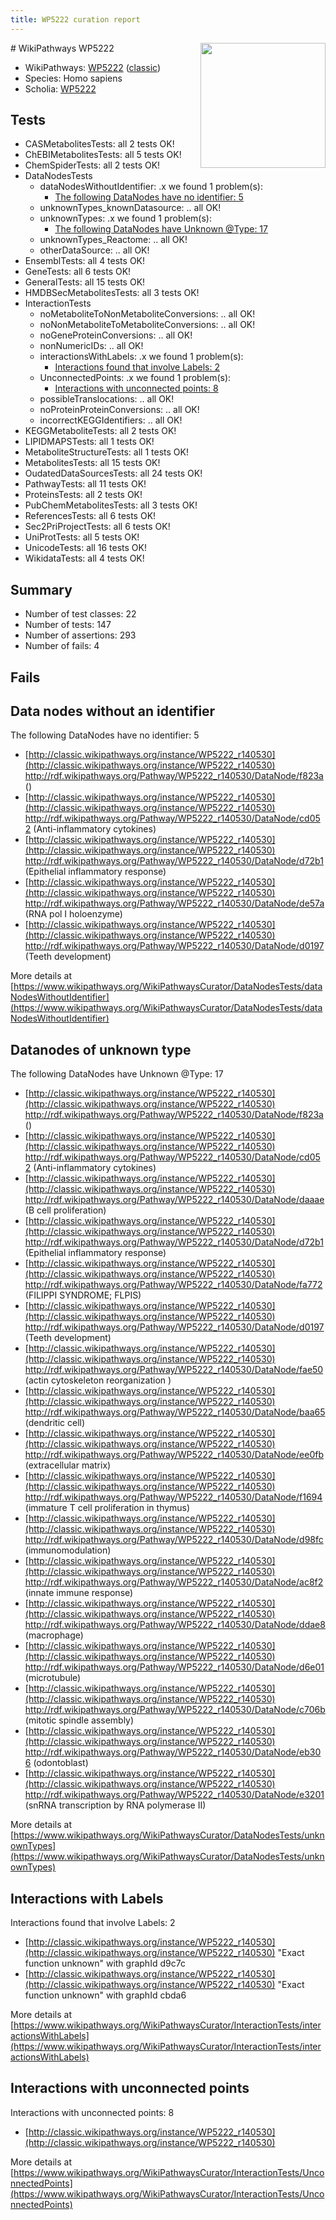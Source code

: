 ```yaml
---
title: WP5222 curation report
---
```


<img style="float: right; width: 200px" src="https://upload.wikimedia.org/wikipedia/commons/thumb/8/83/Wplogo_with_text_500.png/640px-Wplogo_with_text_500.png" />
# WikiPathways WP5222

* WikiPathways: [WP5222](https://wikipathways.org/pathways/WP5222) ([classic](https://classic.wikipathways.org/instance/WP5222))
* Species: Homo sapiens
* Scholia: [WP5222](https://scholia.toolforge.org/wikipathways/WP5222)
## Tests
* CASMetabolitesTests: all 2 tests OK!
* ChEBIMetabolitesTests: all 5 tests OK!
* ChemSpiderTests: all 2 tests OK!
* DataNodesTests
    * dataNodesWithoutIdentifier: .x we found 1 problem(s):
        * [The following DataNodes have no identifier: 5](#d2d32fa4)
    * unknownTypes_knownDatasource: .. all OK!
    * unknownTypes: .x we found 1 problem(s):
        * [The following DataNodes have Unknown @Type: 17](#ef950838)
    * unknownTypes_Reactome: .. all OK!
    * otherDataSource: .. all OK!
* EnsemblTests: all 4 tests OK!
* GeneTests: all 6 tests OK!
* GeneralTests: all 15 tests OK!
* HMDBSecMetabolitesTests: all 3 tests OK!
* InteractionTests
    * noMetaboliteToNonMetaboliteConversions: .. all OK!
    * noNonMetaboliteToMetaboliteConversions: .. all OK!
    * noGeneProteinConversions: .. all OK!
    * nonNumericIDs: .. all OK!
    * interactionsWithLabels: .x we found 1 problem(s):
        * [Interactions found that involve Labels: 2](#630d2679)
    * UnconnectedPoints: .x we found 1 problem(s):
        * [Interactions with unconnected points: 8](#35a61ae0)
    * possibleTranslocations: .. all OK!
    * noProteinProteinConversions: .. all OK!
    * incorrectKEGGIdentifiers: .. all OK!
* KEGGMetaboliteTests: all 2 tests OK!
* LIPIDMAPSTests: all 1 tests OK!
* MetaboliteStructureTests: all 1 tests OK!
* MetabolitesTests: all 15 tests OK!
* OudatedDataSourcesTests: all 24 tests OK!
* PathwayTests: all 11 tests OK!
* ProteinsTests: all 2 tests OK!
* PubChemMetabolitesTests: all 3 tests OK!
* ReferencesTests: all 6 tests OK!
* Sec2PriProjectTests: all 6 tests OK!
* UniProtTests: all 5 tests OK!
* UnicodeTests: all 16 tests OK!
* WikidataTests: all 4 tests OK!


## Summary

* Number of test classes: 22
* Number of tests: 147
* Number of assertions: 293
* Number of fails: 4

## Fails

<a name="d2d32fa4" />

## Data nodes without an identifier

The following DataNodes have no identifier: 5

* [http://classic.wikipathways.org/instance/WP5222_r140530](http://classic.wikipathways.org/instance/WP5222_r140530) http://rdf.wikipathways.org/Pathway/WP5222_r140530/DataNode/f823a ()
* [http://classic.wikipathways.org/instance/WP5222_r140530](http://classic.wikipathways.org/instance/WP5222_r140530) http://rdf.wikipathways.org/Pathway/WP5222_r140530/DataNode/cd052 (Anti-inflammatory
cytokines)
* [http://classic.wikipathways.org/instance/WP5222_r140530](http://classic.wikipathways.org/instance/WP5222_r140530) http://rdf.wikipathways.org/Pathway/WP5222_r140530/DataNode/d72b1 (Epithelial inflammatory response)
* [http://classic.wikipathways.org/instance/WP5222_r140530](http://classic.wikipathways.org/instance/WP5222_r140530) http://rdf.wikipathways.org/Pathway/WP5222_r140530/DataNode/de57a (RNA pol I holoenzyme)
* [http://classic.wikipathways.org/instance/WP5222_r140530](http://classic.wikipathways.org/instance/WP5222_r140530) http://rdf.wikipathways.org/Pathway/WP5222_r140530/DataNode/d0197 (Teeth development)


More details at [https://www.wikipathways.org/WikiPathwaysCurator/DataNodesTests/dataNodesWithoutIdentifier](https://www.wikipathways.org/WikiPathwaysCurator/DataNodesTests/dataNodesWithoutIdentifier)

<a name="ef950838" />

## Datanodes of unknown type

The following DataNodes have Unknown @Type: 17

* [http://classic.wikipathways.org/instance/WP5222_r140530](http://classic.wikipathways.org/instance/WP5222_r140530) http://rdf.wikipathways.org/Pathway/WP5222_r140530/DataNode/f823a ()
* [http://classic.wikipathways.org/instance/WP5222_r140530](http://classic.wikipathways.org/instance/WP5222_r140530) http://rdf.wikipathways.org/Pathway/WP5222_r140530/DataNode/cd052 (Anti-inflammatory
cytokines)
* [http://classic.wikipathways.org/instance/WP5222_r140530](http://classic.wikipathways.org/instance/WP5222_r140530) http://rdf.wikipathways.org/Pathway/WP5222_r140530/DataNode/daaae (B cell proliferation)
* [http://classic.wikipathways.org/instance/WP5222_r140530](http://classic.wikipathways.org/instance/WP5222_r140530) http://rdf.wikipathways.org/Pathway/WP5222_r140530/DataNode/d72b1 (Epithelial inflammatory response)
* [http://classic.wikipathways.org/instance/WP5222_r140530](http://classic.wikipathways.org/instance/WP5222_r140530) http://rdf.wikipathways.org/Pathway/WP5222_r140530/DataNode/fa772 (FILIPPI SYNDROME; FLPIS)
* [http://classic.wikipathways.org/instance/WP5222_r140530](http://classic.wikipathways.org/instance/WP5222_r140530) http://rdf.wikipathways.org/Pathway/WP5222_r140530/DataNode/d0197 (Teeth development)
* [http://classic.wikipathways.org/instance/WP5222_r140530](http://classic.wikipathways.org/instance/WP5222_r140530) http://rdf.wikipathways.org/Pathway/WP5222_r140530/DataNode/fae50 (actin cytoskeleton reorganization )
* [http://classic.wikipathways.org/instance/WP5222_r140530](http://classic.wikipathways.org/instance/WP5222_r140530) http://rdf.wikipathways.org/Pathway/WP5222_r140530/DataNode/baa65 (dendritic cell)
* [http://classic.wikipathways.org/instance/WP5222_r140530](http://classic.wikipathways.org/instance/WP5222_r140530) http://rdf.wikipathways.org/Pathway/WP5222_r140530/DataNode/ee0fb (extracellular matrix)
* [http://classic.wikipathways.org/instance/WP5222_r140530](http://classic.wikipathways.org/instance/WP5222_r140530) http://rdf.wikipathways.org/Pathway/WP5222_r140530/DataNode/f1694 (immature T cell
proliferation in thymus)
* [http://classic.wikipathways.org/instance/WP5222_r140530](http://classic.wikipathways.org/instance/WP5222_r140530) http://rdf.wikipathways.org/Pathway/WP5222_r140530/DataNode/d98fc (immunomodulation)
* [http://classic.wikipathways.org/instance/WP5222_r140530](http://classic.wikipathways.org/instance/WP5222_r140530) http://rdf.wikipathways.org/Pathway/WP5222_r140530/DataNode/ac8f2 (innate immune response)
* [http://classic.wikipathways.org/instance/WP5222_r140530](http://classic.wikipathways.org/instance/WP5222_r140530) http://rdf.wikipathways.org/Pathway/WP5222_r140530/DataNode/ddae8 (macrophage)
* [http://classic.wikipathways.org/instance/WP5222_r140530](http://classic.wikipathways.org/instance/WP5222_r140530) http://rdf.wikipathways.org/Pathway/WP5222_r140530/DataNode/d6e01 (microtubule)
* [http://classic.wikipathways.org/instance/WP5222_r140530](http://classic.wikipathways.org/instance/WP5222_r140530) http://rdf.wikipathways.org/Pathway/WP5222_r140530/DataNode/c706b (mitotic spindle
assembly)
* [http://classic.wikipathways.org/instance/WP5222_r140530](http://classic.wikipathways.org/instance/WP5222_r140530) http://rdf.wikipathways.org/Pathway/WP5222_r140530/DataNode/eb306 (odontoblast)
* [http://classic.wikipathways.org/instance/WP5222_r140530](http://classic.wikipathways.org/instance/WP5222_r140530) http://rdf.wikipathways.org/Pathway/WP5222_r140530/DataNode/e3201 (snRNA transcription by RNA polymerase II)


More details at [https://www.wikipathways.org/WikiPathwaysCurator/DataNodesTests/unknownTypes](https://www.wikipathways.org/WikiPathwaysCurator/DataNodesTests/unknownTypes)

<a name="630d2679" />

## Interactions with Labels

Interactions found that involve Labels: 2

* [http://classic.wikipathways.org/instance/WP5222_r140530](http://classic.wikipathways.org/instance/WP5222_r140530) "Exact function unknown" with graphId d9c7c
* [http://classic.wikipathways.org/instance/WP5222_r140530](http://classic.wikipathways.org/instance/WP5222_r140530) "Exact function unknown" with graphId cbda6


More details at [https://www.wikipathways.org/WikiPathwaysCurator/InteractionTests/interactionsWithLabels](https://www.wikipathways.org/WikiPathwaysCurator/InteractionTests/interactionsWithLabels)

<a name="35a61ae0" />

## Interactions with unconnected points

Interactions with unconnected points: 8

* [http://classic.wikipathways.org/instance/WP5222_r140530](http://classic.wikipathways.org/instance/WP5222_r140530)


More details at [https://www.wikipathways.org/WikiPathwaysCurator/InteractionTests/UnconnectedPoints](https://www.wikipathways.org/WikiPathwaysCurator/InteractionTests/UnconnectedPoints)

